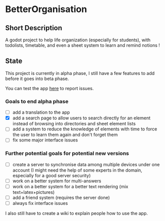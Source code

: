 # BetterOrganisation

## Short Description

A godot project to help life organization (especially for students), with todolists, timetable, and even a sheet system to learn and remind notions !

## State

This project is currently in alpha phase, I still have a few features to add before it goes into beta phase.

You can test the app [here](https://github.com/nath54/BetterOrganization/releases/tag/alpha) to report issues.

### Goals to end alpha phase

* [ ] add a translation to the app
* [x] add a search page to allow users to search directly for an element instead of browsing into directories and sheet element lists
* [ ] add a system to reduce the knowledge of elements with time to force the user to learn them again and don't forget them
* [ ] fix some major interface issues

### Further potential goals for potential new versions

* [ ] create a server to synchronise data among multiple devices under one account (I might need the help of some experts in the domain, especially for a good server security)
* [ ] work on a better system for multi-answers
* [ ] work on a better system for a better text rendering (mix text+latex+pictures)
* [ ] add a friend system (requires the server done)
* [ ] always fix interface issues

I also still have to create a wiki to explain people how to use the app.
